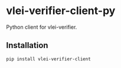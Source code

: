 # vlei-verifier-client-py

Python client for vlei-verifier.

## Installation

```bash
pip install vlei-verifier-client